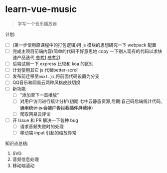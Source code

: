 # learn-vue-music
>学写一个音乐播放器

计划:
- [ ] (第一步使用原课程中的打包逻辑)用 js 模块的思想研究一下 webpack 配置
- [ ] 完成主项目前端内容(简单的代码不好意思地 copy 一下别人现有的代码以求快速产品迭代 [参考1]()  [参考2]())
- [ ] 后端试用一下 express 比较和 koa 的区别
- [ ] 计划使用其它 js 代替better-scroll
- [ ] 发布前迁移至`nuxt.js`,将前面代码设置为分支
- [ ] QQ音乐和网易云两种风格皮肤切换
- [ ] 新功能
  - [ ] "添加至下一首播放"
  - [ ] 对用户访问进行统计分析(初期:七牛云静态资源,后期:自己码后端统计代码,~~通用统计 js 会被广告拦截插件屏蔽掉~~)
  - [ ] 爬取网易云评论
- [ ] 开 Issue 和 PR 解决一下各种 bug
  - [ ] 请求音频失败时的处理
  - [ ] 移动端 input 引起的缩放异常

知识点总结:
1. SVG
1. 音频信息处理
1. 移动端滚动

